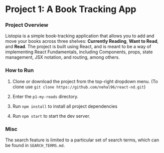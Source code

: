 # Project 1: A Book Tracking App

### Project Overview

Listopia is a simple book-tracking application that allows you to add and move your books across three shelves: **Currently Reading**, **Want to Read**, and **Read**. The project is built using React, and is meant to be a way of implementing React Fundamentals, including Components, props, state management, JSX notation, and routing, among others.

### How to Run

1. Clone or download the project from the top-right dropdown menu. (To clone use `git clone https://github.com/nehal96/react-nd.git`)

2. Enter the `p1-my-reads` directory.

3. Run `npm install` to install all project dependencies

4. Run `npm start` to start the dev server.

### Misc

The search feature is limited to a particular set of search terms, which can be found in `SEARCH_TERMS.md`.
